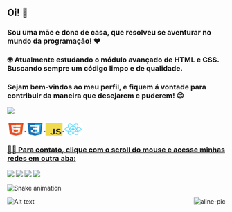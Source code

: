 ## Oi! 🤗
### Sou uma mãe e dona de casa, que resolveu se aventurar no mundo da programação! ❤
### 🤓 Atualmente estudando o módulo avançado de HTML e CSS. <br> Buscando sempre um código limpo e de qualidade.
### Sejam bem-vindos ao meu perfil, e fiquem á vontade para contribuir da maneira que desejarem e puderem! 😊

<div style="display: inline_block">
  <a href="https://github.com/alinemozer">
  <img height="150em" src="https://github-readme-stats.vercel.app/api/top-langs/?username=alinemozer&layout=compact&langs_count=6&theme=calm"/>
</div>
  
  <br>
  
<div style="display: inline_block"> 
  <img align="center" alt="HTML" height="30" width="40" src="https://raw.githubusercontent.com/devicons/devicon/master/icons/html5/html5-original.svg">
  <img align="center" alt="CSS" height="30" width="40" src="https://raw.githubusercontent.com/devicons/devicon/master/icons/css3/css3-original.svg">
  <img align="center" alt="JS" height="30" width="40" src="https://raw.githubusercontent.com/devicons/devicon/master/icons/javascript/javascript-original.svg">
  <img align="center" alt="REACT" height="30" width="40" src="https://raw.githubusercontent.com/devicons/devicon/master/icons/react/react-original.svg">
</div>

<h3>🙋‍♀ Para contato, clique com o scroll do mouse e acesse minhas redes em outra aba:</h3>
  
<div>
   <a href="https://www.linkedin.com/in/aline-mozer-baptista-8b9749231/" target="_blank"><img src="https://img.shields.io/badge/-linkedin-7289DA?style=for-the- badge&logo=linkedin&logoColor=white"></a>
  <a href ="mailto:alinemozer@gmail.com" target="_blank"><img src="https://img.shields.io/badge/-Gmail-%23E4405F?style=for-the-badge&logo=gmail&logoColor=white"></a>
  <a href ="https://wa.me/5527999180477" target="_blank"><img src="https://img.shields.io/badge/WhatsApp-25D366?style=for-the-badge&logo=whatsapp&logoColor=white"></a>
  <a href ="https://www.instagram.com/alinemozer/" target="_blank"><img src="https://img.shields.io/badge/Instagram-bc3280?style=for-the-badge&logo=instagram&logoColor=white"></a>
  
  ![Snake animation](https://github.com/alinemozer/alinemozer/blob/output/github-contribution-grid-snake.svg)
</div>
  
  <img align="right" alt="aline-pic" height="330" src="https://share-cdn.picrew.me/shareImg/org/202203/338224_vx3Im8PI.png" data-canonical-src="https://share-cdn.picrew.me/shareImg/org/202203/338224_vx3Im8PI.png" style="max-width: 100%;">
  
  ![Alt text](https://spotify-recently-played-readme.vercel.app/api?user=12165858419)

